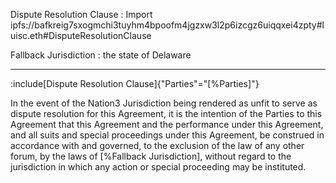 Dispute Resolution Clause
: Import ipfs://bafkreig7sxogmchi3tuyhm4bpoofm4jgzxw3l2p6izcgz6uiqqxei4zpty#luisc.eth#DisputeResolutionClause

Fallback Jurisdiction
: the state of Delaware

---

:include[Dispute Resolution Clause]{"Parties"="[%Parties]"}

In the event of the Nation3 Jurisdiction being rendered as unfit to serve as dispute resolution for this Agreement,  it is the intention of the Parties to this Agreement that this Agreement and the performance under this Agreement, and all suits and special proceedings under this Agreement, be construed in accordance with and governed, to the exclusion of the law of any other forum, by the laws of [%Fallback Jurisdiction], without regard to the jurisdiction in which any action or special proceeding may be instituted.